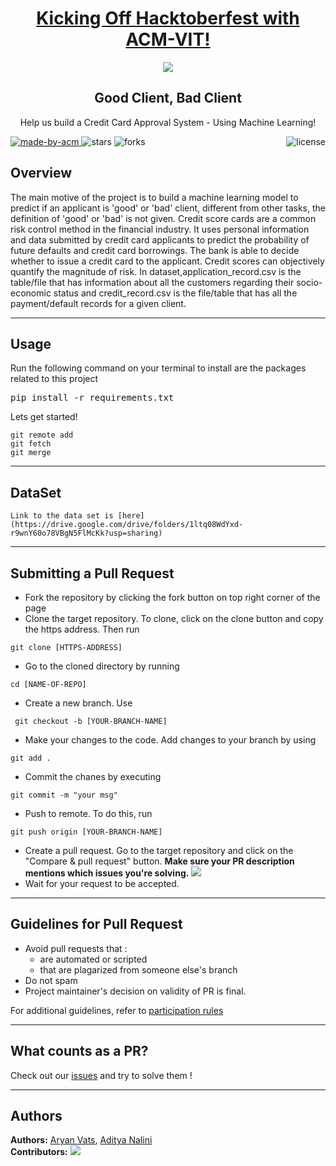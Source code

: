 <h1 align="center"><a href="https://organize.mlh.io/participants/events/4390-kickstarting-hacktoberfest-with-acm-vit">Kicking Off Hacktoberfest with ACM-VIT!</a></h1>
<p align="center">
<img src="https://raw.githubusercontent.com/Malika01/hacktoberfest-readme/master/Final.png">
</p>

<h2 align="center"> Good Client, Bad Client </h2>

<p align="center"> 
Help us build a Credit Card Approval System - Using Machine Learning!
</p>

<p>
  <a href="https://acmvit.in/" target="_blank">
    <img alt="made-by-acm" src="https://img.shields.io/badge/MADE%20BY-ACM%20VIT-blue?style=for-the-badge" />
  </a>
  <img alt="stars" src="https://img.shields.io/github/stars/ACM-VIT/Good-Client-Bad-Client?style=social" /> 
  <img alt="forks" src="https://img.shields.io/github/forks/ACM-VIT/Good-Client-Bad-Client?style=social" /> 
  <img alt="license" src="https://img.shields.io/badge/License-MIT-green.svg?style=for-the-badge" style="float:right" /> 
    
</p>

## Overview

The main motive of the project is to build a machine learning model to predict if an applicant is 'good' or 'bad' client, different from other tasks, the definition of 'good' or 'bad' is not given. 
Credit score cards are a common risk control method in the financial industry. It uses personal information and data submitted by credit card applicants to predict the probability of future defaults and credit card borrowings. The bank is able to decide whether to issue a credit card to the applicant. Credit scores can objectively quantify the magnitude of risk.
    In dataset,application_record.csv is the table/file that has information about all the customers regarding their socio-economic status and credit_record.csv is the file/table that has all the payment/default records for a given client.


---

## Usage
Run the following command on your terminal to install are the packages related to this project
<pre>pip install -r requirements.txt</pre>

Lets get started!
```console
git remote add
git fetch
git merge
```
---
## DataSet
    Link to the data set is [here](https://drive.google.com/drive/folders/1ltq08WdYxd-r9wnY60o78VBgN5FlMcKk?usp=sharing)
---
## Submitting a Pull Request

 * Fork the repository by clicking the fork button on top right corner of the page
 * Clone the target repository. To clone, click on the clone button and copy the https address. Then run 
 <pre><code>git clone [HTTPS-ADDRESS]</code></pre>
* Go to the cloned directory by running 
<pre><code>cd [NAME-OF-REPO]</code></pre>
* Create a new branch. Use 
<pre><code> git checkout -b [YOUR-BRANCH-NAME]</code></pre>
* Make your changes to the code. Add changes to your branch by using 
<pre><code>git add .</code></pre>
* Commit the chanes by executing
<pre><code>git commit -m "your msg"</code></pre>
* Push to remote. To do this, run 
<pre><code>git push origin [YOUR-BRANCH-NAME]</code></pre>
* Create a pull request. Go to the target repository and click on the "Compare & pull request" button. **Make sure your PR description mentions which issues you're solving.**
<img src="https://drive.google.com/u/1/uc?id=1f9JKAR-kRvCRGxIs_SAvegaYDPx53T9G&export=download"></img>
* Wait for your request to be accepted. 

---
## Guidelines for Pull Request

<!-- general guidelines here -->
  * Avoid pull requests that :
      * are automated or scripted
      * that are plagarized from someone else's branch
  * Do not spam
  * Project maintainer's decision on validity of PR is final.

  For additional guidelines, refer to [participation rules](https://hacktoberfest.digitalocean.com/details#rules)

---

## What counts as a PR?

Check out our [issues](https://github.com/ACM-VIT/Good-Client-Bad-Client/issues) and try to solve them !
  

---
## Authors

**Authors:**  [Aryan Vats](https://github.com/avats101), [Aditya Nalini](https://github.com/adinalini)
<br>
**Contributors:**  <a href="https://github.com/ACM-VIT/Good-Client-Bad-Client/graphs/contributors">
  <img src="https://contributors-img.web.app/image?repo=ACM-VIT/Good-Client-Bad-Client" /></a>
